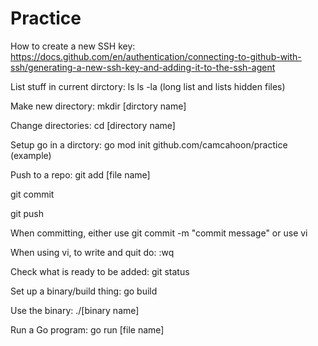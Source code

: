 # Practice
How to create a new SSH key:
https://docs.github.com/en/authentication/connecting-to-github-with-ssh/generating-a-new-ssh-key-and-adding-it-to-the-ssh-agent

List stuff in current dirctory:
ls
ls -la (long list and lists hidden files)

Make new directory:
mkdir [dirctory name]

Change directories:
cd [directory name]

Setup go in a dirctory:
go mod init github.com/camcahoon/practice (example)

Push to a repo:
git add [file name]

git commit

git push

When committing, either use git commit -m "commit message" or use vi

When using vi, to write and quit do:
:wq

Check what is ready to be added:
git status

Set up a binary/build thing:
go build

Use the binary:
./[binary name]

Run a Go program:
go run [file name]